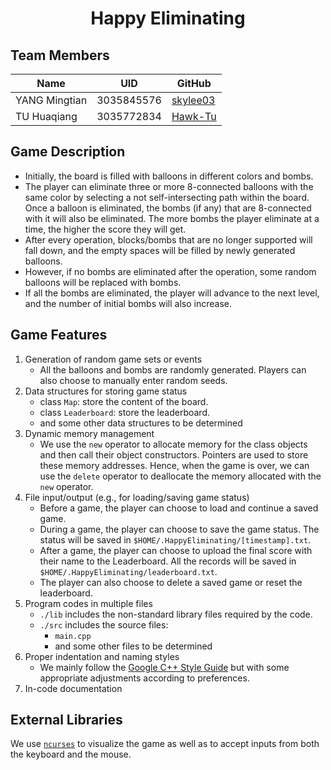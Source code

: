 <h1 align="center">Happy Eliminating</h1>

## Team Members

|Name|UID|GitHub|
|-|-|-|
|YANG Mingtian|3035845576|[skylee03](https://github.com/skylee03)|
|TU Huaqiang|3035772834|[Hawk-Tu](https://github.com/Hawk-Tu)|

## Game Description

- Initially, the board is filled with balloons in different colors and bombs.
- The player can eliminate three or more 8-connected balloons with the same color by selecting a not self-intersecting path within the board. Once a balloon is eliminated, the bombs (if any) that are 8-connected with it will also be eliminated. The more bombs the player eliminate at a time, the higher the score they will get.
- After every operation, blocks/bombs that are no longer supported will fall down, and the empty spaces will be filled by newly generated balloons.
- However, if no bombs are eliminated after the operation, some random balloons will be replaced with bombs.
- If all the bombs are eliminated, the player will advance to the next level, and the number of initial bombs will also increase.

## Game Features

1. Generation of random game sets or events
   - All the balloons and bombs are randomly generated. Players can also choose to manually enter random seeds.
2. Data structures for storing game status
   - class `Map`: store the content of the board.
   - class `Leaderboard`: store the leaderboard.
   - and some other data structures to be determined
3. Dynamic memory management
   - We use the `new` operator to allocate memory for the class objects and then call their object constructors. Pointers are used to store these memory addresses. Hence, when the game is over, we can use the `delete` operator to deallocate the memory allocated with the `new` operator.
4. File input/output (e.g., for loading/saving game status)
   - Before a game, the player can choose to load and continue a saved game.
   - During a game, the player can choose to save the game status. The status will be saved in `$HOME/.HappyEliminating/[timestamp].txt`.
   - After a game, the player can choose to upload the final score with their name to the Leaderboard. All the records will be saved in `$HOME/.HappyEliminating/leaderboard.txt`.
   - The player can also choose to delete a saved game or reset the leaderboard.
5. Program codes in multiple files
   - `./lib` includes the non-standard library files required by the code.
   - `./src` includes the source files:
     - `main.cpp`
     - and some other files to be determined
6. Proper indentation and naming styles
   - We mainly follow the [Google C++ Style Guide](https://google.github.io/styleguide/cppguide.html) but with some appropriate adjustments according to preferences.
7. In-code documentation

## External Libraries

We use [`ncurses`](https://invisible-island.net/ncurses/) to visualize the game as well as to accept inputs from both the keyboard and the mouse.